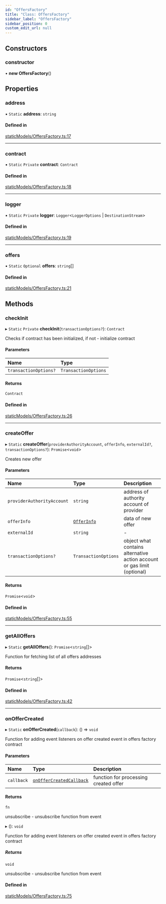 ```yaml
---
id: "OffersFactory"
title: "Class: OffersFactory"
sidebar_label: "OffersFactory"
sidebar_position: 0
custom_edit_url: null
---
```


## Constructors

### constructor

• **new OffersFactory**()

## Properties

### address

▪ `Static` **address**: `string`

#### Defined in

[staticModels/OffersFactory.ts:17](https://github.com/Super-Protocol/sp-sdk-js/blob/7d2af19/src/staticModels/OffersFactory.ts#L17)

___

### contract

▪ `Static` `Private` **contract**: `Contract`

#### Defined in

[staticModels/OffersFactory.ts:18](https://github.com/Super-Protocol/sp-sdk-js/blob/7d2af19/src/staticModels/OffersFactory.ts#L18)

___

### logger

▪ `Static` `Private` **logger**: `Logger`<`LoggerOptions` \| `DestinationStream`\>

#### Defined in

[staticModels/OffersFactory.ts:19](https://github.com/Super-Protocol/sp-sdk-js/blob/7d2af19/src/staticModels/OffersFactory.ts#L19)

___

### offers

▪ `Static` `Optional` **offers**: `string`[]

#### Defined in

[staticModels/OffersFactory.ts:21](https://github.com/Super-Protocol/sp-sdk-js/blob/0eeb728/src/staticModels/OffersFactory.ts#L21)

## Methods

### checkInit

▸ `Static` `Private` **checkInit**(`transactionOptions?`): `Contract`

Checks if contract has been initialized, if not - initialize contract

#### Parameters

| Name | Type |
| :------ | :------ |
| `transactionOptions?` | `TransactionOptions` |

#### Returns

`Contract`

#### Defined in

[staticModels/OffersFactory.ts:26](https://github.com/Super-Protocol/sp-sdk-js/blob/7d2af19/src/staticModels/OffersFactory.ts#L26)

___

### createOffer

▸ `Static` **createOffer**(`providerAuthorityAccount`, `offerInfo`, `externalId?`, `transactionOptions?`): `Promise`<`void`\>

Creates new offer

#### Parameters

| Name | Type | Description |
| :------ | :------ | :------ |
| `providerAuthorityAccount` | `string` | address of authority account of provider |
| `offerInfo` | [`OfferInfo`](../modules.md#offerinfo) | data of new offer |
| `externalId` | `string` | - |
| `transactionOptions?` | `TransactionOptions` | object what contains alternative action account or gas limit (optional) |

#### Returns

`Promise`<`void`\>

#### Defined in

[staticModels/OffersFactory.ts:55](https://github.com/Super-Protocol/sp-sdk-js/blob/0eeb728/src/staticModels/OffersFactory.ts#L55)

___

### getAllOffers

▸ `Static` **getAllOffers**(): `Promise`<`string`[]\>

Function for fetching list of all offers addresses

#### Returns

`Promise`<`string`[]\>

#### Defined in

[staticModels/OffersFactory.ts:42](https://github.com/Super-Protocol/sp-sdk-js/blob/0eeb728/src/staticModels/OffersFactory.ts#L42)

___

### onOfferCreated

▸ `Static` **onOfferCreated**(`callback`): () => `void`

Function for adding event listeners on offer created event in offers factory contract

#### Parameters

| Name | Type | Description |
| :------ | :------ | :------ |
| `callback` | [`onOfferCreatedCallback`](../modules.md#onoffercreatedcallback) | function for processing created offer |

#### Returns

`fn`

unsubscribe - unsubscribe function from event

▸ (): `void`

Function for adding event listeners on offer created event in offers factory contract

##### Returns

`void`

unsubscribe - unsubscribe function from event

#### Defined in

[staticModels/OffersFactory.ts:75](https://github.com/Super-Protocol/sp-sdk-js/blob/0eeb728/src/staticModels/OffersFactory.ts#L75)
